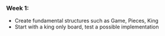 ### Week 1:
- Create fundamental structures such as Game, Pieces, King
- Start with a king only board, test a possible implementation
